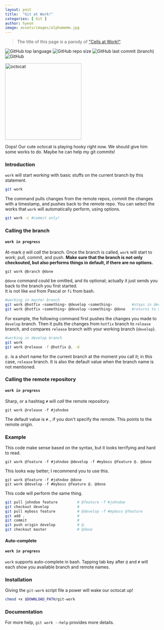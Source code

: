```yaml
---
layout: post
title:  "Git at Work!"
categories: [ Git ]
author: hyeon
image: assets/images/alphameme.jpg
---
```

> The title of this page *is* a parody of ["Cells at Work!"](https://en.wikipedia.org/wiki/Cells_at_Work!).

![GitHub top language](https://img.shields.io/github/languages/top/hyeondnl/git-work) ![GitHub repo size](https://img.shields.io/github/repo-size/hyeondnl/git-work) ![GitHub last commit (branch)](https://img.shields.io/github/last-commit/hyeondnl/git-work/master) ![GitHub](https://img.shields.io/github/license/hyeondnl/git-work)

[<img style="align: middle" src="https://github.githubassets.com/images/modules/logos_page/Octocat.png" alt="octocat" width="250" />](https://github.com)

Oops! Our cute octocat is playing hooky right now. We should give him some works to do. Maybe he can help my git commits!

### Introduction
`work` will start *working* with basic stuffs on the current branch by this statement.
```bash
git work
```
The command pulls changes from the remote repos, commit the changes with a timestamp, and pushes back to the remote repo.
You can select the works that `work` will automatically perform, using options.
```bash
git work -c #commit only!
```

### Calling the branch
#### `work in progress`
At-mark `@` will *call* the branch.
Once the branch is called, `work` will start to *work*; pull, commit, and push.
**Make sure that the branch is not only checkouted, but also performs things in default, if there are no options.**
```
git work @branch @done
```
`@done` command could be omitted, and its optional; actually it just sends you back to the branch you first started.  
It is not like `end` from Pascal or `fi` from bash.
```bash
#working in master branch
git work @hotfix <something> @develop <something>         #stays in develop branch
git work @hotfix <something> @develop <something> @done   #returns to master branch
```

For example, the following command first pushes the changes you made to `develop` branch. Then it pulls the changes from `hotfix` branch to `release` branch, and compares `release` branch with your working branch (`develop`).
```bash
#working in develop branch
git work
git work @release -f @hotfix @. -d
```

`@.` is a short name for the current branch at the moment you call it; in this case, `release` branch. It is also the default value when the branch name is not mentioned.

### Calling the remote repository
#### `work in progress`

Sharp, or a hashtag `#` will *call* the remote repository.
```
git work @release -f #johndoe
```
The default value is `#.`, if you don't specify the remote. This points to the remote origin.

### Example
This code make sense based on the syntax, but it looks terrifying and hard to read.
```
git work @feature -f #johndoe @develop -f #myboss @feature @. @done
```
This looks way better; I recommend you to use this.
```
git work @feature -f #johndoe @done
git work @develop -f #myboss @feature @. @done
```
This code will perform the same thing.
```bash
git pull johndoe feature         # @feature -f #johndoe
git checkout develop             # 
git pull myboss feature          # @develop -f #myboss @feature
git add .                        #
git commit                       #
git push origin develop          # @.
git checkout master              # @done
```

#### Auto-complete
#### `work in progress`
`work` supports auto-complete in bash. Tapping tab key after `@` and `#` will each show you available branch and remote names.

### Installation
Giving the `git-work` script file a power will wake our octocat up! 
```bash
chmod +x $DOWNLOAD_PATH/git-work
```

### Documentation
For more help, `git work --help` provides more details.
